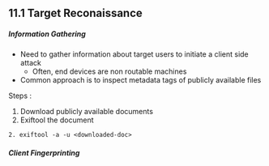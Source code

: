 
## 11.1 Target Reconaissance 

##### Information Gathering 
- Need to gather information about target users to initiate a client side attack
	- Often, end devices are non routable machines
- Common approach is to inspect metadata tags of publicly available files

Steps :
1. Download publicly available documents 
2. Exiftool the document 

```
2. exiftool -a -u <downloaded-doc>
```


##### Client Fingerprinting
